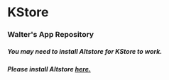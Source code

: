 # KStore
### Walter's App Repository
##### You may need to install Altstore for KStore to work.
##### Please install Altstore [here.](https://altstore.io)
